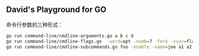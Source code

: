 
David's Playground for GO
----------------


命令行参数的三种形式：

```bash
go run command-line/cmdline-arguments.go a b c d
go run command-line/cmdline-flags.go  -word=opt -numb=7 -fork -svar=flag
go run command-line/cmdline-subcommands.go foo -enable -name=joe a1 a2
```


